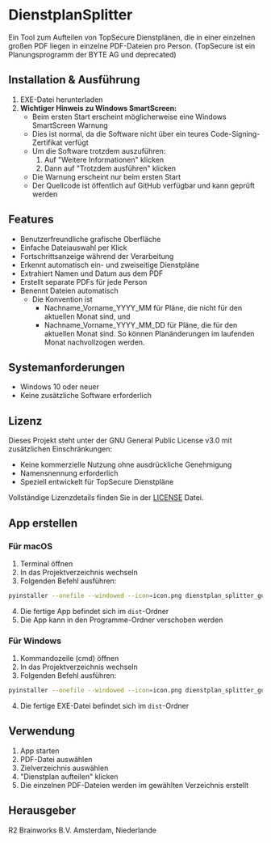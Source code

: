 # DienstplanSplitter

Ein Tool zum Aufteilen von TopSecure Dienstplänen, die in einer einzelnen großen PDF liegen in einzelne PDF-Dateien pro Person.
(TopSecure ist ein Planungsprogramm der BYTE AG und deprecated)

## Installation & Ausführung
1. EXE-Datei herunterladen
2. **Wichtiger Hinweis zu Windows SmartScreen:**
   - Beim ersten Start erscheint möglicherweise eine Windows SmartScreen Warnung
   - Dies ist normal, da die Software nicht über ein teures Code-Signing-Zertifikat verfügt
   - Um die Software trotzdem auszuführen:
     1. Auf "Weitere Informationen" klicken
     2. Dann auf "Trotzdem ausführen" klicken
   - Die Warnung erscheint nur beim ersten Start
   - Der Quellcode ist öffentlich auf GitHub verfügbar und kann geprüft werden

## Features
- Benutzerfreundliche grafische Oberfläche
- Einfache Dateiauswahl per Klick
- Fortschrittsanzeige während der Verarbeitung
- Erkennt automatisch ein- und zweiseitige Dienstpläne
- Extrahiert Namen und Datum aus dem PDF
- Erstellt separate PDFs für jede Person
- Benennt Dateien automatisch
  - Die Konvention ist
    - Nachname_Vorname_YYYY_MM für Pläne, die nicht für den aktuellen Monat sind, und
    - Nachname_Vorname_YYYY_MM_DD für Pläne, die für den aktuellen Monat sind. So können Planänderungen im laufenden Monat nachvollzogen werden.  

## Systemanforderungen
- Windows 10 oder neuer
- Keine zusätzliche Software erforderlich

## Lizenz
Dieses Projekt steht unter der GNU General Public License v3.0 mit zusätzlichen Einschränkungen:
- Keine kommerzielle Nutzung ohne ausdrückliche Genehmigung
- Namensnennung erforderlich
- Speziell entwickelt für TopSecure Dienstpläne

Vollständige Lizenzdetails finden Sie in der [LICENSE](LICENSE) Datei.

## App erstellen

### Für macOS
1. Terminal öffnen
2. In das Projektverzeichnis wechseln
3. Folgenden Befehl ausführen:
```bash
pyinstaller --onefile --windowed --icon=icon.png dienstplan_splitter_gui.py
```
4. Die fertige App befindet sich im `dist`-Ordner
5. Die App kann in den Programme-Ordner verschoben werden

### Für Windows
1. Kommandozeile (cmd) öffnen
2. In das Projektverzeichnis wechseln
3. Folgenden Befehl ausführen:
```bash
pyinstaller --onefile --windowed --icon=icon.png dienstplan_splitter_gui.py
```
4. Die fertige EXE-Datei befindet sich im `dist`-Ordner

## Verwendung
1. App starten
2. PDF-Datei auswählen
3. Zielverzeichnis auswählen
4. "Dienstplan aufteilen" klicken
5. Die einzelnen PDF-Dateien werden im gewählten Verzeichnis erstellt 

## Herausgeber
R2 Brainworks B.V.
Amsterdam, Niederlande